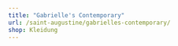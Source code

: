 ```yaml
---
title: "Gabrielle's Contemporary"
url: /saint-augustine/gabrielles-contemporary/
shop: Kleidung
---
```

